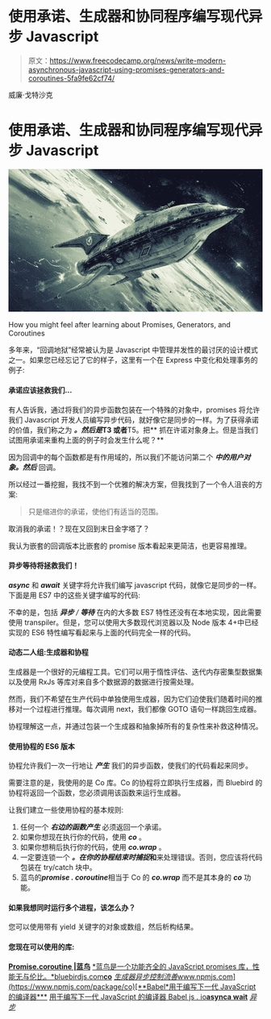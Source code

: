 # 使用承诺、生成器和协同程序编写现代异步 Javascript

> 原文：<https://www.freecodecamp.org/news/write-modern-asynchronous-javascript-using-promises-generators-and-coroutines-5fa9fe62cf74/>

威廉·戈特沙克

# 使用承诺、生成器和协同程序编写现代异步 Javascript

![1*SYxxUFJirsj3BH1-LCsFZw](img/cc89e66eb04925db39c470108c9cc8cf.png)

How you might feel after learning about Promises, Generators, and Coroutines

多年来，“回调地狱”经常被认为是 Javascript 中管理并发性的最讨厌的设计模式之一。如果您已经忘记了它的样子，这里有一个在 Express 中变化和处理事务的例子:

#### 承诺应该拯救我们…

有人告诉我，通过将我们的异步函数包装在一个特殊的对象中，promises 将允许我们 Javascript 开发人员编写异步代码，就好像它是同步的一样。为了获得承诺的价值，我们称之为 ***。然后是*T3 或者**T5。把** 抓在许诺对象身上。但是当我们试图用承诺来重构上面的例子时会发生什么呢？**

因为回调中的每个函数都是有作用域的，所以我们不能访问第二个 ***中的用户对象。然后*** 回调。

所以经过一番挖掘，我找不到一个优雅的解决方案，但我找到了一个令人沮丧的方案:

> 只是缩进你的承诺，使他们有适当的范围。

取消我的承诺！？现在又回到末日金字塔了？

我认为嵌套的回调版本比嵌套的 promise 版本看起来更简洁，也更容易推理。

#### 异步等待将拯救我们！

***async*** 和 ***await*** 关键字将允许我们编写 javascript 代码，就像它是同步的一样。下面是用 ES7 中的这些关键字编写的代码:

不幸的是，包括 ***异步*** */ **等待*** 在内的大多数 ES7 特性还没有在本地实现，因此需要使用 transpiler。但是，您可以使用大多数现代浏览器以及 Node 版本 4+中已经实现的 ES6 特性编写看起来与上面的代码完全一样的代码。

#### 动态二人组:生成器和协程

生成器是一个很好的元编程工具。它们可以用于惰性评估、迭代内存密集型数据集以及使用 RxJs 等库对来自多个数据源的数据进行按需处理。

然而，我们不希望在生产代码中单独使用生成器，因为它们迫使我们随着时间的推移对一个过程进行推理。每次调用 next，我们都像 GOTO 语句一样跳回生成器。

协程理解这一点，并通过包装一个生成器和抽象掉所有的复杂性来补救这种情况。

#### 使用协程的 ES6 版本

协程允许我们一次一行地让 ***产生*** 我们的异步函数，使我们的代码看起来同步。

需要注意的是，我使用的是 Co 库。Co 的协程将立即执行生成器，而 Bluebird 的协程将返回一个函数，您必须调用该函数来运行生成器。

让我们建立一些使用协程的基本规则:

1.  任何一个 ***右边的函数产生*** 必须返回一个承诺。
2.  如果你想现在执行你的代码，使用 ***co*** 。
3.  如果你想稍后执行你的代码，使用 ***co.wrap*** 。
4.  一定要连锁一个 ***。在你的协程结束时捕捉*和**来处理错误。否则，您应该将代码包装在 try/catch 块中。
5.  蓝鸟的***promise . coroutine***相当于 Co 的 ***co.wrap*** 而不是其本身的 ***co*** 功能。

#### 如果我想同时运行多个进程，该怎么办？

您可以使用带有 yield 关键字的对象或数组，然后析构结果。

#### 您现在可以使用的库:

[**Promise.coroutine |蓝鸟**](http://bluebirdjs.com/docs/api/promise.coroutine.html)
[*蓝鸟是一个功能齐全的 JavaScript promises 库，性能无与伦比。*bluebirdjs.com](http://bluebirdjs.com/docs/api/promise.coroutine.html)[**co**](https://www.npmjs.com/package/co)
[*生成器异步控制流善*www.npmjs.com](https://www.npmjs.com/package/co)[**Babel*用于编写下一代 JavaScript 的编译器***](https://babeljs.io/)
[用于编写下一代 JavaScript 的编译器 Babel js . io](https://babeljs.io/)[**asynca wait**](https://www.npmjs.com/package/asyncawait)
[*异步*](https://www.npmjs.com/package/asyncawait)